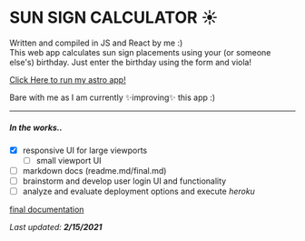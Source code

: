 # SUN SIGN CALCULATOR :sunny: <br>
Written and compiled in JS and React by me :) <br>
This web app calculates sun sign placements using your (or someone else's) birthday.
Just enter the birthday using the form and viola!<br>

[Click Here to run my astro app!](heroku_link_here)<br>


Bare with me as I am currently :sparkles:improving:sparkles: this app :)<br>
__________________________________
##### In the works..
- [x] responsive UI for large viewports
  - [ ] small viewport UI
- [ ] markdown docs (readme.md/final.md)
- [ ] brainstorm and develop user login UI and functionality 
- [ ] analyze and evaluate deployment options and execute *heroku*

[final documentation](docs/final.md)

*Last updated:* ***2/15/2021***
